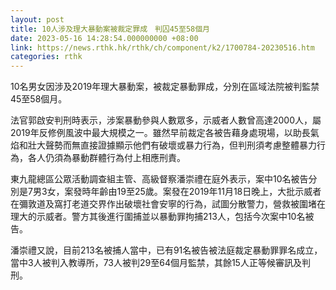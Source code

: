 ```yaml
---
layout: post
title: 10人涉及理大暴動案被裁定罪成　判囚45至58個月
date: 2023-05-16 14:28:54.000000000 +08:00
link: https://news.rthk.hk/rthk/ch/component/k2/1700784-20230516.htm
categories: rthk
---
```


10名男女因涉及2019年理大暴動案，被裁定暴動罪成，分別在區域法院被判監禁45至58個月。

法官郭啟安判刑時表示，涉案暴動參與人數眾多，示威者人數曾高達2000人，屬2019年反修例風波中最大規模之一。雖然早前裁定各被告藉身處現場，以助長氣焰和壯大聲勢而無直接證據顯示他們有破壞或暴力行為，但判刑須考慮整體暴力行為，各人仍須為暴動群體行為付上相應刑責。

東九龍總區公眾活動調查組主管、高級督察潘崇禮在庭外表示，案中10名被告分別是7男3女，案發時年齡由19至25歲。案發在2019年11月18日晚上，大批示威者在彌敦道及窩打老道交界作出破壞社會安寧的行為，試圖分散警力，營救被圍堵在理大的示威者。警方其後進行圍捕並以暴動罪拘捕213人，包括今次案中10名被告。

潘崇禮又說，目前213名被捕人當中，已有91名被告被法庭裁定暴動罪罪名成立，當中3人被判入教導所，73人被判29至64個月監禁，其餘15人正等候審訊及判刑。
